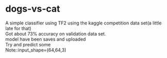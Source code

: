 # dogs-vs-cat
A simple classifier using TF2 using the kaggle competition data set(a little late for that)  
Got about 73% accuracy on validation data set.  
model have been saves and uploaded  
Try and predict some  
Note::input_shape=(64,64,3)
